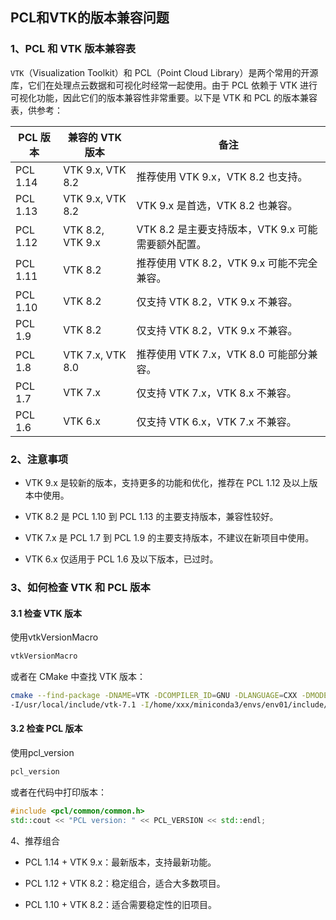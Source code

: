 ## PCL和VTK的版本兼容问题

### 1、PCL 和 VTK 版本兼容表

`VTK`（Visualization Toolkit）和 PCL（Point Cloud Library）是两个常用的开源库，它们在处理点云数据和可视化时经常一起使用。由于 PCL 依赖于 VTK 进行可视化功能，因此它们的版本兼容性非常重要。以下是 VTK 和 PCL 的版本兼容表，供参考：

| PCL 版本 | 兼容的 VTK 版本         | 备注                                                                 |
|----------|--------------------------|----------------------------------------------------------------------|
| PCL 1.14 | VTK 9.x, VTK 8.2         | 推荐使用 VTK 9.x，VTK 8.2 也支持。                                   |
| PCL 1.13 | VTK 9.x, VTK 8.2         | VTK 9.x 是首选，VTK 8.2 也兼容。                                     |
| PCL 1.12 | VTK 8.2, VTK 9.x         | VTK 8.2 是主要支持版本，VTK 9.x 可能需要额外配置。                   |
| PCL 1.11 | VTK 8.2                  | 推荐使用 VTK 8.2，VTK 9.x 可能不完全兼容。                           |
| PCL 1.10 | VTK 8.2                  | 仅支持 VTK 8.2，VTK 9.x 不兼容。                                     |
| PCL 1.9  | VTK 8.2                  | 仅支持 VTK 8.2，VTK 9.x 不兼容。                                     |
| PCL 1.8  | VTK 7.x, VTK 8.0         | 推荐使用 VTK 7.x，VTK 8.0 可能部分兼容。                             |
| PCL 1.7  | VTK 7.x                  | 仅支持 VTK 7.x，VTK 8.x 不兼容。                                     |
| PCL 1.6  | VTK 6.x                  | 仅支持 VTK 6.x，VTK 7.x 不兼容。                                     |

### 2、注意事项
 - VTK 9.x 是较新的版本，支持更多的功能和优化，推荐在 PCL 1.12 及以上版本中使用。

 - VTK 8.2 是 PCL 1.10 到 PCL 1.13 的主要支持版本，兼容性较好。

 - VTK 7.x 是 PCL 1.7 到 PCL 1.9 的主要支持版本，不建议在新项目中使用。

 - VTK 6.x 仅适用于 PCL 1.6 及以下版本，已过时。


### 3、如何检查 VTK 和 PCL 版本
#### 3.1 检查 VTK 版本
使用vtkVersionMacro
```bash
vtkVersionMacro
```

或者在 CMake 中查找 VTK 版本： 
```bash
cmake --find-package -DNAME=VTK -DCOMPILER_ID=GNU -DLANGUAGE=CXX -DMODE=COMPILE
-I/usr/local/include/vtk-7.1 -I/home/xxx/miniconda3/envs/env01/include/python3.10
```

#### 3.2 检查 PCL 版本
使用pcl_version
```bash
pcl_version
```
或者在代码中打印版本：
```cpp
#include <pcl/common/common.h>
std::cout << "PCL version: " << PCL_VERSION << std::endl;
```

4、推荐组合
 - PCL 1.14 + VTK 9.x：最新版本，支持最新功能。

 - PCL 1.12 + VTK 8.2：稳定组合，适合大多数项目。

 - PCL 1.10 + VTK 8.2：适合需要稳定性的旧项目。